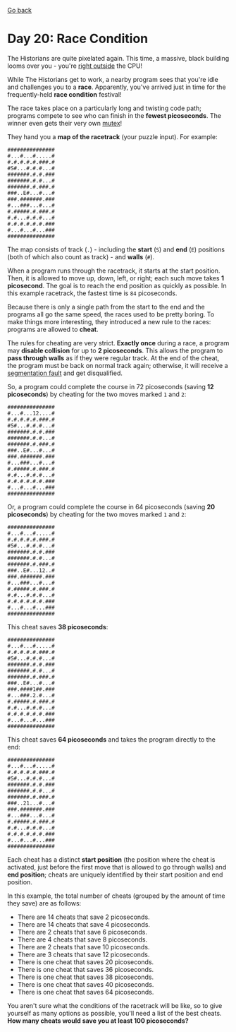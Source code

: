 [Go back](..%2FReadme.md)

# Day 20: Race Condition 

The Historians are quite pixelated again. This time, a massive, 
black building looms over you - you're [right outside](https://adventofcode.com/2017/day/24) the CPU!

While The Historians get to work, a nearby program sees that 
you're idle and challenges you to a **race**. Apparently, you've
arrived just in time for the frequently-held **race condition** festival!

The race takes place on a particularly long and twisting code 
path; programs compete to see who can finish in the **fewest picoseconds**. 
The winner even gets their very own [mutex](https://en.wikipedia.org/wiki/Lock_(computer_science))!

They hand you a **map of the racetrack** (your puzzle input). For example:

```
###############
#...#...#.....#
#.#.#.#.#.###.#
#S#...#.#.#...#
#######.#.#.###
#######.#.#...#
#######.#.###.#
###..E#...#...#
###.#######.###
#...###...#...#
#.#####.#.###.#
#.#...#.#.#...#
#.#.#.#.#.#.###
#...#...#...###
###############
```

The map consists of track (`.`) - including the **start** (`S`) and **end** (`E`) positions
(both of which also count as track) - and **walls** (`#`).

When a program runs through the racetrack, it starts at the
start position. Then, it is allowed to move up, down, left, or right; each such
move takes **1 picosecond**. The goal is to reach the end position
as quickly as possible. In this example racetrack, 
the fastest time is `84` picoseconds.

Because there is only a single path from the start to the end 
and the programs all go the same speed, the races used to be 
pretty boring. To make things more interesting, they introduced 
a new rule to the races: programs are allowed to **cheat**.

The rules for cheating are very strict. **Exactly once** during a
race, a program may **disable collision** for up to **2 picoseconds**.
This allows the program to **pass through walls** as if they were 
regular track. At the end of the cheat, the program must be
back on normal track again; otherwise, it will receive a 
[segmentation fault](https://en.wikipedia.org/wiki/Segmentation_fault) and get disqualified.

So, a program could complete the course in 72 picoseconds 
(saving **12 picoseconds**) by cheating for the two moves marked `1` and `2`:

```
###############
#...#...12....#
#.#.#.#.#.###.#
#S#...#.#.#...#
#######.#.#.###
#######.#.#...#
#######.#.###.#
###..E#...#...#
###.#######.###
#...###...#...#
#.#####.#.###.#
#.#...#.#.#...#
#.#.#.#.#.#.###
#...#...#...###
###############
```

Or, a program could complete the course in 64 picoseconds 
(saving **20 picoseconds**) by cheating for the two moves marked `1` and `2`:

```
###############
#...#...#.....#
#.#.#.#.#.###.#
#S#...#.#.#...#
#######.#.#.###
#######.#.#...#
#######.#.###.#
###..E#...12..#
###.#######.###
#...###...#...#
#.#####.#.###.#
#.#...#.#.#...#
#.#.#.#.#.#.###
#...#...#...###
###############
```

This cheat saves **38 picoseconds**:

```
###############
#...#...#.....#
#.#.#.#.#.###.#
#S#...#.#.#...#
#######.#.#.###
#######.#.#...#
#######.#.###.#
###..E#...#...#
###.####1##.###
#...###.2.#...#
#.#####.#.###.#
#.#...#.#.#...#
#.#.#.#.#.#.###
#...#...#...###
###############
```

This cheat saves **64 picoseconds** and takes the program directly to the end:

```
###############
#...#...#.....#
#.#.#.#.#.###.#
#S#...#.#.#...#
#######.#.#.###
#######.#.#...#
#######.#.###.#
###..21...#...#
###.#######.###
#...###...#...#
#.#####.#.###.#
#.#...#.#.#...#
#.#.#.#.#.#.###
#...#...#...###
###############
```

Each cheat has a distinct **start position** (the position where the 
cheat is activated, just before the first move that is allowed to 
go through walls) and **end position**; cheats are uniquely identified 
by their start position and end position.

In this example, the total number of cheats (grouped by the amount 
of time they save) are as follows:

- There are 14 cheats that save 2 picoseconds.
- There are 14 cheats that save 4 picoseconds.
- There are 2 cheats that save 6 picoseconds.
- There are 4 cheats that save 8 picoseconds.
- There are 2 cheats that save 10 picoseconds.
- There are 3 cheats that save 12 picoseconds.
- There is one cheat that saves 20 picoseconds.
- There is one cheat that saves 36 picoseconds.
- There is one cheat that saves 38 picoseconds.
- There is one cheat that saves 40 picoseconds.
- There is one cheat that saves 64 picoseconds.

You aren't sure what the conditions of the racetrack will be like, 
so to give yourself as many options as possible, you'll need a list 
of the best cheats. **How many cheats would save you at least 100 picoseconds?**
